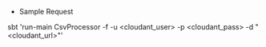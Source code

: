 - Sample Request

sbt 'run-main CsvProcessor -f <fullCSVPath> -u <cloudant_user> -p <cloudant_pass> -d "<cloudant_url>"'